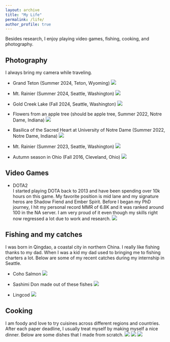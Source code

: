 ```yaml
---
layout: archive
title: "My Life"
permalink: /life/
author_profile: true
---
```

Besides research, I enjoy playing video games, fishing, cooking, and photography. 

## Photography
I always bring my camera while traveling. 

<ul>
    <li>
        <p>
            Grand Teton (Summer 2024, Teton, Wyoming)
            <img src="https://github.com/jumxglhf/jumxglhf.github.io/blob/master/images/photo5.png?raw=true?source=d16d100b">
        </p>
    </li>
    <li>
        <p>
            Mt. Rainier (Summer 2024, Seattle, Washington)
            <img src="https://github.com/jumxglhf/jumxglhf.github.io/blob/master/images/photo6.png?raw=true?source=d16d100b">
        </p>
    </li>
    <li>
        <p>
            Gold Creek Lake (Fall 2024, Seattle, Washington)
            <img src="https://github.com/jumxglhf/jumxglhf.github.io/blob/master/images/photo7.png?raw=true?source=d16d100b">
        </p>
    </li>
    <li>
        <p>
            Flowers from an apple tree (should be apple tree, Summer 2022, Notre Dame, Indiana)
            <img src="https://github.com/jumxglhf/jumxglhf.github.io/blob/master/images/photo1.png?raw=true?source=d16d100b">
        </p>
    </li>
    <li>
        <p>
            Basilica of the Sacred Heart at University of Notre Dame (Summer 2022, Notre Dame, Indiana)
            <img src="https://github.com/jumxglhf/jumxglhf.github.io/blob/master/images/photo2.png?raw=true?source=d16d100b">
        </p>
    </li>
    <li>
        <p>
            Mt. Rainier (Summer 2023, Seattle, Washington)
            <img src="https://github.com/jumxglhf/jumxglhf.github.io/blob/master/images/photo3.png?raw=true?source=d16d100b">
        </p>
    </li>
    <li>
        <p>
            Autumn season in Ohio (Fall 2016, Cleveland, Ohio)
            <img src="https://github.com/jumxglhf/jumxglhf.github.io/blob/master/images/photo4.png?raw=true?source=d16d100b">
        </p>
    </li>
</ul>



## Video Games

<ul>
    <li>
        <p>
            DOTA2
            <br>
              I started playing DOTA back to 2013 and have been spending over 10k hours on this game. My favorite position is mid lane and my signature heros are Shadow Fiend and Ember Spirit. Before I began my PhD journey, I hit my personal record MMR of 6.8K and it was ranked around 100 in the NA server. I am very proud of it even though my skills right now regressed a lot due to work and research. 
            <img src="https://github.com/jumxglhf/jumxglhf.github.io/blob/master/images/dota.png?raw=true?source=d16d100b">
        </p>
    </li>
</ul>


## Fishing and my catches
I was born in Qingdao, a coastal city in northern China. I really like fishing thanks to my dad. When I was a kid my dad used to bringing me to fishing charters a lot. Below are some of my recent catches during my internship in Seattle. 

<ul>
    <li>
        <p>
            Coho Salmon
            <img src="https://github.com/jumxglhf/jumxglhf.github.io/blob/master/images/fish1.png?raw=true?source=d16d100b">
        </p>
    </li>
    <li>
        <p>
            Sashimi Don made out of these fishes
            <img src="https://github.com/jumxglhf/jumxglhf.github.io/blob/master/images/fish2.png?raw=true?source=d16d100b">
        </p>
    </li>
    <li>
        <p>
            Lingcod
            <img src="https://github.com/jumxglhf/jumxglhf.github.io/blob/master/images/fish3.png?raw=true?source=d16d100b">
        </p>
    </li>
</ul>

## Cooking
I am foody and love to try cuisines across different regions and countries. After each paper deadline, I usually treat myself by making myself a nice dinner. Below are some dishes that I made from scratch. 
<img src="https://github.com/jumxglhf/jumxglhf.github.io/blob/master/images/food1.png?raw=true?source=d16d100b">
<img src="https://github.com/jumxglhf/jumxglhf.github.io/blob/master/images/food2.png?raw=true?source=d16d100b">
<img src="https://github.com/jumxglhf/jumxglhf.github.io/blob/master/images/food3.png?raw=true?source=d16d100b">